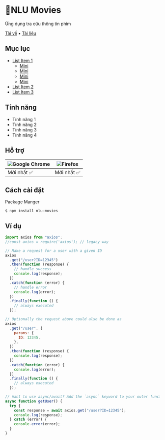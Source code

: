 # 🌿NLU Movies

Ứng dụng tra cứu thông tin phim

[Tải về]() ▪ [Tài liệu]()

## **Mục lục**

- [List Item 1]()
  - [Mini]()
  - [Mini]()
  - [Mini]()
  - [Mini]()
- [List Item 2]()
- [List Item 3]()

## **Tính năng**

- Tính năng 1
- Tính năng 2
- Tính năng 3
- Tính năng 4

## **Hỗ trợ**

| ![Google Chrome](https://raw.githubusercontent.com/alrra/browser-logos/main/src/chrome/chrome_48x48.png) | ![Firefox](https://raw.githubusercontent.com/alrra/browser-logos/main/src/firefox/firefox_48x48.png) |
| -------------------------------------------------------------------------------------------------------- | ---------------------------------------------------------------------------------------------------- |
| Mới nhất ✅                                                                                              | Mới nhất ✅                                                                                          |

## **Cách cài đặt**

Package Manger

    $ npm install nlu-movies

## **Ví dụ**

```javascript
import axios from "axios";
//const axios = require('axios'); // legacy way

// Make a request for a user with a given ID
axios
  .get("/user?ID=12345")
  .then(function (response) {
    // handle success
    console.log(response);
  })
  .catch(function (error) {
    // handle error
    console.log(error);
  })
  .finally(function () {
    // always executed
  });

// Optionally the request above could also be done as
axios
  .get("/user", {
    params: {
      ID: 12345,
    },
  })
  .then(function (response) {
    console.log(response);
  })
  .catch(function (error) {
    console.log(error);
  })
  .finally(function () {
    // always executed
  });

// Want to use async/await? Add the `async` keyword to your outer function/method.
async function getUser() {
  try {
    const response = await axios.get("/user?ID=12345");
    console.log(response);
  } catch (error) {
    console.error(error);
  }
}
```
